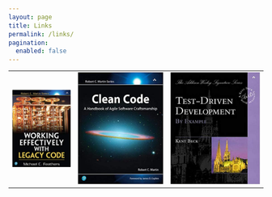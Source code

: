 ```yaml
---
layout: page
title: Links
permalink: /links/
pagination:
  enabled: false
---
```


<table>
<tr>
<td>
<center>
<a href="https://www.amazon.es/Working-Effectively-Legacy-Robert-Martin/dp/0131177052/ref=asc_df_0131177052/?tag=googshopes-21&linkCode=df0&hvadid=54582498915&hvpos=&hvnetw=g&hvrand=9345068620875249139&hvpone=&hvptwo=&hvqmt=&hvdev=c&hvdvcmdl=&hvlocint=&hvlocphy=1005419&hvtargid=pla-138214717035&psc=1">
  <img src="/img/books/legacy.png"/>
</a><br/>
</center>
</td>

<td>
<center>
<a href="https://www.amazon.es/Clean-Code-Handbook-Software-Craftsmanship/dp/0132350882/ref=sr_1_1?__mk_es_ES=%C3%85M%C3%85%C5%BD%C3%95%C3%91&crid=2D7WRQ95K4C7N&keywords=clean+code&qid=1647367578&sprefix=clean+code%2Caps%2C118&sr=8-1">
  <img src="/img/books/cleancode.jpg"/>
</a><br/>
</center>
</td>

<td>
<center>
<a href="https://www.amazon.es/Driven-Development-Example-Addison-Wesley-Signature/dp/0321146530/ref=sr_1_7?__mk_es_ES=%C3%85M%C3%85%C5%BD%C3%95%C3%91&crid=5J7AZ3908JPO&keywords=TDD&qid=1647367745&sprefix=tdd%2Caps%2C85&sr=8-7">
  <img src="/img/books/tdd.jpg"/>
</a><br/>
</center>
</td>
</tr>
</table>

